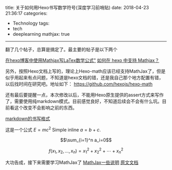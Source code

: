 title: 关于如何用Hexo书写数学符号(深度学习前哨贴)
date: 2018-04-23 21:36:17
categories:
- Technology
tags:
- tech
- deeplearning
mathjax: true
---

翻了几个帖子，总算是搞定了。最主要的帖子是以下两个

[在hexo博客中使用Mathjax写LaTex数学公式"](https://blog.csdn.net/sherlockzoom/article/details/43835613)
[如何在 hexo 中支持 Mathjax？](https://blog.csdn.net/u014630987/article/details/78670258)

另外，按照Hexo文档上写的，理论上Hexo-math应该已经支持MathJax了，但是似乎用起来有点问题，不知道是hexo文档的错，还是我自己那个地方配置有错，以后找时间在研究吧。地址如下：
https://github.com/hexojs/hexo-math

还有最后要提醒一点，本次修改以后，不能用Hexo原生提供的assert方式来写作了，需要使用纯markdown模式。目前感觉良好，不知道后续会不会有什么坑。目前看这个改变不会影响之前的东西。

[markdown的书写格式](https://help.ghost.org/article/4-markdown-guide)

这是一个公式  $E=mc^2$
Simple inline $a = b + c$.

$$\sum_{i=1}^n a_i=0$$ 

$$f(x_1,x_2,\ldots,x_n) = x_1^2 + x_2^2 + \cdots + x_n^2$$

大功告成，接下来需要学习MathJax了
[MathJax一些说明](https://blog.csdn.net/ethmery/article/details/50670297)
[原文文档](https://docs.mathjax.org/en/latest/tex.html)